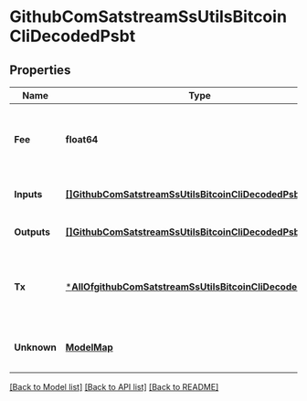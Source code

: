 # GithubComSatstreamSsUtilsBitcoinCliDecodedPsbt

## Properties
Name | Type | Description | Notes
------------ | ------------- | ------------- | -------------
**Fee** | **float64** | The transaction fee paid if all UTXOs slots are filled | [optional] [default to null]
**Inputs** | [**[]GithubComSatstreamSsUtilsBitcoinCliDecodedPsbtInput**](github_com_satstream_ss-utils_bitcoin-cli.DecodedPSBTInput.md) | Array of inputs | [optional] [default to null]
**Outputs** | [**[]GithubComSatstreamSsUtilsBitcoinCliDecodedPsbtOutput**](github_com_satstream_ss-utils_bitcoin-cli.DecodedPSBTOutput.md) | Array of outputs | [optional] [default to null]
**Tx** | [***AllOfgithubComSatstreamSsUtilsBitcoinCliDecodedPsbttx**](AllOfgithubComSatstreamSsUtilsBitcoinCliDecodedPsbttx.md) | The decoded network-serialized unsigned transaction | [optional] [default to null]
**Unknown** | [**ModelMap**](interface{}.md) | The unknown global fields | [optional] [default to null]

[[Back to Model list]](../README.md#documentation-for-models) [[Back to API list]](../README.md#documentation-for-api-endpoints) [[Back to README]](../README.md)

